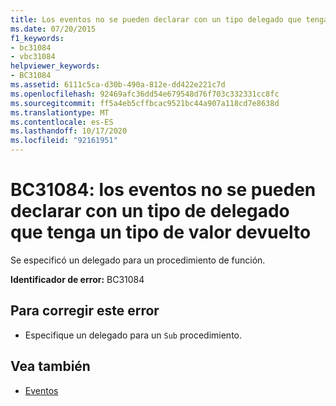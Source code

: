 ```yaml
---
title: Los eventos no se pueden declarar con un tipo delegado que tenga un tipo de valor devuelto
ms.date: 07/20/2015
f1_keywords:
- bc31084
- vbc31084
helpviewer_keywords:
- BC31084
ms.assetid: 6111c5ca-d30b-490a-812e-dd422e221c7d
ms.openlocfilehash: 92469afc36dd54e679548d76f703c332331cc8fc
ms.sourcegitcommit: ff5a4eb5cffbcac9521bc44a907a118cd7e8638d
ms.translationtype: MT
ms.contentlocale: es-ES
ms.lasthandoff: 10/17/2020
ms.locfileid: "92161951"
---
```

# <a name="bc31084-events-cannot-be-declared-with-a-delegate-type-that-has-a-return-type"></a>BC31084: los eventos no se pueden declarar con un tipo de delegado que tenga un tipo de valor devuelto

Se especificó un delegado para un procedimiento de función.

 **Identificador de error:** BC31084

## <a name="to-correct-this-error"></a>Para corregir este error

- Especifique un delegado para un `Sub` procedimiento.

## <a name="see-also"></a>Vea también

- [Eventos](../../programming-guide/language-features/events/index.md)
